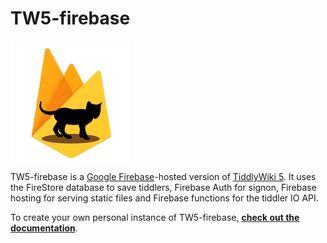 # TW5-firebase

![](static/img/tw5-firebase.png)

TW5-firebase is a <a href="https://firebase.google.com/" class="tc-tiddlylink-external">Google Firebase</a>-hosted version of <a href="https://tiddlywiki.com/" class="tc-tiddlylink-external">TiddlyWiki 5</a>. It uses the FireStore database to save tiddlers, Firebase Auth for signon, Firebase hosting for serving static files and Firebase functions for the tiddler IO API.

To create your own personal instance of TW5-firebase,
**<a href="https://neumark.github.io/tw5-firebase/" class="tc-tiddlylink-external">check out the documentation</a>**.
